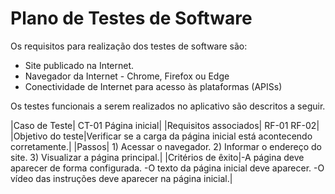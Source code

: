# Plano de Testes de Software

Os requisitos para realização dos testes de software são:
- Site publicado na Internet.
- Navegador da Internet - Chrome, Firefox ou Edge
- Conectividade de Internet para acesso às plataformas (APISs)

Os testes funcionais a serem realizados no aplicativo são descritos a seguir.

|Caso de Teste| CT-01 Página inicial|
|Requisitos associados| RF-01 RF-02|
|Objetivo do teste|Verificar se a carga da página inicial está acontecendo corretamente.|
|Passos| 1) Acessar o navegador. 2) Informar o endereço do site. 3) Visualizar a página principal.|
|Critérios de êxito|-A página deve aparecer de forma configurada. -O texto da página inicial deve aparecer. -O vídeo das instruções deve aparecer na página inicial.|
